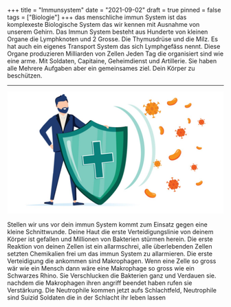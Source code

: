 +++
title = "Immunsystem"
date = "2021-09-02"
draft = true
pinned = false
tags = ["Biologie"]
+++
das menschliche immun System ist das komplexeste Biologische System das wir kennen mit Ausnahme von unserem Gehirn. Das Immun System besteht aus Hunderte von kleinen Organe die Lymphknoten und 2 Grosse. Die Thymusdrüse  und die Milz. Es hat auch ein eigenes Transport System das sich Lymphgefäss nennt. Diese Organe produzieren Milliarden von Zellen Jeden Tag die organisiert sind wie eine arme. Mit Soldaten, Capitaine, Geheimdienst und Artillerie. Sie haben alle Mehrere Aufgaben aber ein gemeinsames ziel. Dein Körper zu beschützen.

- - -

![](immunsystem-2-.jpg)

Stellen wir uns vor dein immun System kommt zum Einsatz gegen eine kleine Schnittwunde. Deine Haut die erste Verteidigungslinie von deinem Körper ist gefallen und Millionen von Bakterien stürmen herein. Die erste Reaktion von deinen Zellen ist ein allarmschrei, alle überlebenden Zellen setzten Chemikalien frei um das immun System zu allarmieren. Die erste Verteidigung die ankommen sind Makrophagen. Wenn eine Zelle so gross wär wie ein Mensch dann wäre eine Makrophage so gross wie ein Schwarzes Rhino. Sie Verschlucken die Bakterien ganz und Verdauen sie. nachdem die Makrophagen ihren angriff beendet haben rufen sie Verstärkung. Die Neutrophile kommen jetzt aufs Schlachtfeld, Neutrophile sind Suizid Soldaten die in der Schlacht ihr leben lassen